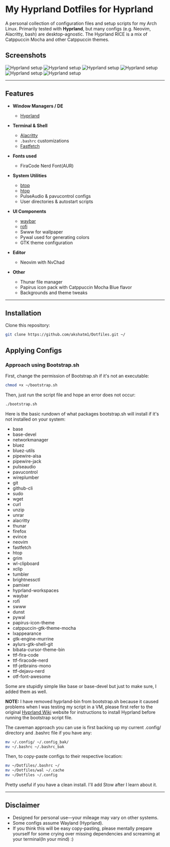 # My Hyprland Dotfiles for Hyprland

A personal collection of configuration files and setup scripts for my Arch Linux.
Primarily tested with **Hyprland**, but many configs (e.g. Neovim, Alacritty, bash) are desktop-agnostic.
The Hyprland RICE is a mix of Catppuccin Mocha and other Catppuccin themes.

## Screenshots

![Hyprland setup](./assets/S1.png)
![Hyprland setup](./assets/S2.png)
![Hyprland setup](./assets/S3.png)
![Hyprland setup](./assets/S4.png)
![Hyprland setup](./assets/S5.png)
![Hyprland setup](./assets/S6.png)

---

## Features

* **Window Managers / DE**

  * [Hyprland](https://github.com/hyprwm/Hyprland)

* **Terminal & Shell**

  * [Alacritty](https://github.com/alacritty/alacritty)
  * `.bashrc` customizations
  * [Fastfetch](https://github.com/fastfetch-cli/fastfetch)

* **Fonts used**

   * FiraCode Nerd Font(AUR)

* **System Utilities**

  * [btop](https://github.com/aristocratos/btop)
  * [htop](https://htop.dev/)
  * PulseAudio & pavucontrol configs
  * User directories & autostart scripts

* **UI Components**

  * [waybar](https://github.com/Alexays/Waybar)
  * [rofi](https://github.com/davatorium/rofi)
  * Swww for wallpaper
  * Pywal used for generating colors
  * GTK theme configuration

* **Editor**

  * Neovim with NvChad

* **Other**

  * Thunar file manager
  * Papirus icon pack with Catppuccin Mocha Blue flavor
  * Backgrounds and theme tweaks

---

## Installation

Clone this repository:

```bash
git clone https://github.com/akshatm1/Dotfiles.git ~/
```

## Applying Configs

### Approach using Bootstrap.sh

First, change the permission of Bootstrap.sh if it's not an executable:

```bash
chmod +x ~/bootstrap.sh
```

Then, just run the script file and hope an error does not occur:

```bash
./bootstrap.sh
```
Here is the basic rundown of what packages bootstrap.sh will install if it's not installed on your system:

* base
* base-devel 
* networkmanager 
* bluez 
* bluez-utils 
* pipewire-alsa 
* pipewire-jack 
* pulseaudio 
* pavucontrol 
* wireplumber 
* git 
* github-cli 
* sudo 
* wget 
* curl 
* unzip 
* unrar 
* alacritty 
* thunar 
* firefox 
* evince 
* neovim 
* fastfetch 
* htop
* grim 
* wl-clipboard 
* xclip 
* tumbler 
* brightnessctl 
* pamixer
* hyprland-workspaces 
* waybar 
* rofi 
* swww 
* dunst 
* pywal 
* papirus-icon-theme 
* catppuccin-gtk-theme-mocha
* lxappearance 
* gtk-engine-murrine 
* aylurs-gtk-shell-git 
* bibata-cursor-theme-bin 
* ttf-fira-code 
* ttf-firacode-nerd 
* ttf-jetbrains-mono 
* ttf-dejavu-nerd 
* otf-font-awesome

Some are stupidly simple like base or base-devel but just to make sure, I added them as well.

**NOTE:** I have removed hyprland-bin from bootstrap.sh because it caused problems when I was testing my script in a VM, please first refer to the original [Hyprland Wiki](https://wiki.hypr.land) website for instructions to install Hyprland before running the bootstrap script file.

The caveman approach you can use is first backing up my current .config/ directory and .bashrc file if you have any:

```bash
mv ~/.config/ ~/.config_bak/
mv ~/.bashrc ~/.bashrc_bak
```

Then, to copy-paste configs to their respective location:

```bash
mv ~/Dotfiles/.bashrc ~/ 
mv ~/Dotfiles/wal ~/.cache
mv ~/Dotfiles ~/.config
``` 

Pretty useful if you have a clean install. I'll add Stow after I learn about it.

---

## Disclaimer

* Designed for personal use—your mileage may vary on other systems.
* Some configs assume Wayland (Hyprland).
* If you think this will be easy copy-pasting, please mentally prepare yourself for some crying over missing dependencies and screaming at your terminal(In your mind) :)
